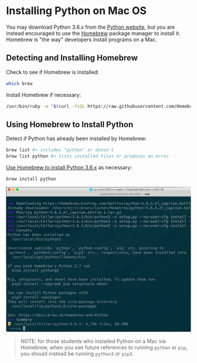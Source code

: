 # Installing Python on Mac OS

You may download Python 3.6.x from the [Python website](https://www.python.org/downloads/), but you are instead encouraged to use the [Homebrew](https://brew.sh/) package manager to install it. Homebrew is "the way" developers install programs on a Mac.

## Detecting and Installing Homebrew

Check to see if Homebrew is installed:

```sh
which brew
```

Install Homebrew if necessary:

```sh
/usr/bin/ruby -e "$(curl -fsSL https://raw.githubusercontent.com/Homebrew/install/master/install)"
```

## Using Homebrew to Install Python

Detect if Python has already been installed by Homebrew:

```sh
brew list #> includes "python" or doesn't
brew list python #> lists installed files or produces an error
```

[Use Homebrew to install Python 3.6.x](http://docs.brew.sh/Homebrew-and-Python.html) as necessary:

```sh
brew install python
```

![a screenshot of running the installer and checking the add to path option](img/mac-homebrew-installing-python.png)


> NOTE: for those students who installed Python on a Mac via Homebrew, when you see future references to running `python` or `pip`, you should instead be running `python3` or `pip3`.
